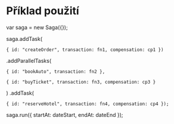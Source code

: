 # Příklad použití
var saga = new Saga({});

saga.addTask(
  
    { id: "createOrder", transaction: fn1, compensation: cp1 })
    
  .addParallelTasks(
  
    { id: "bookAuto", transaction: fn2 },
    
    { id: "buyTicket", transaction: fn3, compensation: cp3 }
    
  )
  .addTask(
  
    { id: "reserveHotel", transaction: fn4, compensation: cp4 });
  
saga.run({ startAt: dateStart, endAt: dateEnd });
